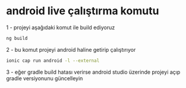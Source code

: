 # android live çalıştırma komutu

1 - projeyi aşağıdaki komut ile build ediyoruz
```bash
ng build
```

2 - bu komut projeyi android haline getirip çalıştırıyor
```bash
ionic cap run android -l --external 
```

3 - eğer gradle build hatası verirse android studio üzerinde projeyi açıp gradle versiyonunu güncelleyin
